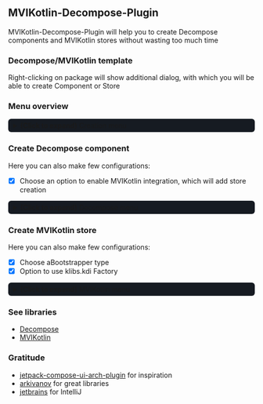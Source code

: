 <style>
details{
    margin: 10px 0;
    cursor: pointer;
    border-radius: 6px;
    background: #161B22;
    transition: all;
}
summary{
    padding: 5px 10px;
    border-radius: 6px;
}
.content{
    padding: 10px 10px;
    background: #161B22;
}
</style>

## MVIKotlin-Decompose-Plugin

MVIKotlin-Decompose-Plugin will help you to create Decompose components and MVIKotlin stores without wasting too much
time

### Decompose/MVIKotlin template

Right-clicking on package will show additional dialog, with which you will be able to create Component or Store

### Menu overview

<details>
  <summary><b>(Click to expand)</b> Creation menu</summary>
    <div class="content">
        <img src="./assets/sample.png"/>
    </div>
</details>

### Create Decompose component

Here you can also make few configurations:

- [x] Choose an option to enable MVIKotlin integration, which will add store creation

<details>
  <summary><b>(Click to expand)</b> Decompose menu</summary>
    <div class="content">
        <img src="./assets/decompose_menu.png"/>
    </div>
</details>

### Create MVIKotlin store

Here you can also make few configurations:

- [x] Choose aBootstrapper type
- [x] Option to use klibs.kdi Factory

<details>
  <summary><b>(Click to expand)</b> MVIKotlin menu</summary>
    <div class="content">
        <img src="./assets/mvi_menu.png"/>
    </div>
</details>

### See libraries

- [Decompose](https://github.com/arkivanov/Decompose)
- [MVIKotlin](https://github.com/arkivanov/MVIKotlin)

### Gratitude

- [jetpack-compose-ui-arch-plugin](https://github.com/levinzonr/jetpack-compose-ui-arch-plugin) for inspiration
- [arkivanov](https://github.com/arkivanov) for great libraries
- [jetbrains](https://jetbrains.com) for IntelliJ 